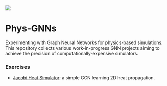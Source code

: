 <img src="https://thumbs.gfycat.com/MeekSmartEasteuropeanshepherd-max-1mb.gif"/>

# Phys-GNNs
Experimenting with Graph Neural Networks for physics-based simulations.
This repository collects various work-in-progress GNN projects aiming to achieve the precision of computationally-expensive simulators.

### Exercises
- [Jacobi Heat Simulator](/00-heat-simulator): a simple GCN learning 2D heat propagation.
